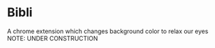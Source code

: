 # Bibli
A chrome extension which changes background color to relax our eyes NOTE: UNDER  CONSTRUCTION
